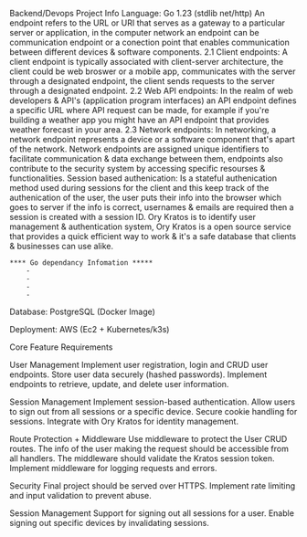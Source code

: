 Backend/Devops Project Info
Language: Go 1.23 (stdlib net/http)
An endpoint refers to the URL or URI that serves as a gateway to a particular server or application, in the computer network an endpoint can be communication endpoint or a conection point that enables communication between different devices & software components.
2.1 Client endpoints: A client endpoint is typically associated with client-server architecture, the client could be web broswer or a mobile app, communicates with the server through a designated endpoint, the client sends requests to the server through a designated endpoint.
2.2 Web API endpoints: In the realm of web developers & API's (application program interfaces) an API endpoint defines a specific URL where API request can be made, for example if you're building a weather app you might have an API endpoint that provides weather forecast in your area.
2.3 Network endpoints: In networking, a network endpoint represents a device or a software component that's apart of the network.
Network endpoints are assigned unique identifiers to facilitate communication & data exchange between them, endpoints also contribute to the security system by accessing specific resourses & functionalities.
Session based authenication: Is a stateful authenication method used during sessions for the client and this keep track of the authenication of the user, the user puts their info into the browser which goes to server if the info is correct, usernames & emails are required then a session is created with a session ID.
Ory Kratos is to identify user management & authentication system, Ory Kratos is a open source service that provides a quick efficient way to work & it's a safe database that clients & businesses can use alike.


    **** Go dependancy Infomation *****
        -
        -
        -
        -

Database: PostgreSQL (Docker Image)

Deployment: AWS (Ec2 + Kubernetes/k3s)

Core Feature Requirements

User Management
    Implement user registration, login and CRUD user endpoints.
    Store user data securely (hashed passwords).
    Implement endpoints to retrieve, update, and delete user information.

Session Management
    Implement session-based authentication.
    Allow users to sign out from all sessions or a specific device.
    Secure cookie handling for sessions.
    Integrate with Ory Kratos for identity management.

Route Protection + Middleware
    Use middleware to protect the User CRUD routes.
    The info of the user making the request should be accessible from all handlers.
    The middleware should validate the Kratos session token.
    Implement middleware for logging requests and errors.

Security
    Final project should be served over HTTPS.
    Implement rate limiting and input validation to prevent abuse.

Session Management
    Support for signing out all sessions for a user.
    Enable signing out specific devices by invalidating sessions.
